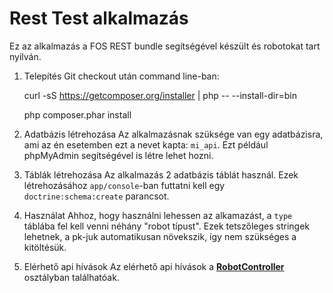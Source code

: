 Rest Test alkalmazás
====================

Ez az alkalmazás a FOS REST bundle segítségével készült és robotokat tart nyilván.
1) Telepítés
Git checkout után command line-ban:

    curl -sS https://getcomposer.org/installer | php -- --install-dir=bin

    php composer.phar install

2) Adatbázis létrehozása
Az alkalmazásnak szüksége van egy adatbázisra, ami az én esetemben ezt a nevet kapta:
`mi_api`. Ezt például phpMyAdmin segítségével is létre lehet hozni.

3) Táblák létrehozása
Az alkalmazás 2 adatbázis táblát használ. Ezek létrehozásához `app/console`-ban futtatni kell egy
`doctrine:schema:create` parancsot.

4) Használat
Ahhoz, hogy használni lehessen az alkamazást, a `type` táblába fel kell venni néhány "robot típust".
Ezek tetszőleges stringek lehetnek, a pk-juk automatikusan növekszik, így nem szükséges a
kitöltésük.

5) Elérhető api hívások
Az elérhető api hívások a [**RobotController**][1] osztályban találhatóak.


[1]:  https://github.com/MarincsakIstvan/test/blob/master/src/MarincsakIstvan/ApiBundle/Controller/RobotController.php